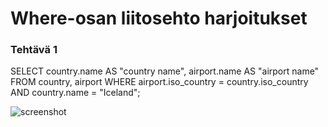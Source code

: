 # Where-osan liitosehto harjoitukset

### Tehtävä 1

SELECT country.name AS "country name", airport.name AS "airport name" FROM country, airport
WHERE airport.iso_country = country.iso_country 
AND country.name = "Iceland";

![screenshot](https://i.imgur.com/ahaeLkc.png)
